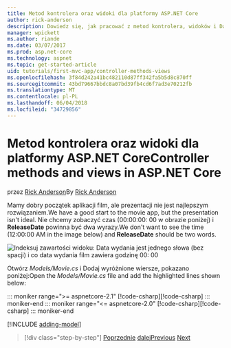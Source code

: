 ```yaml
---
title: Metod kontrolera oraz widoki dla platformy ASP.NET Core
author: rick-anderson
description: Dowiedz się, jak pracować z metod kontrolera, widoków i DataAnnotations w ASP.NET Core.
manager: wpickett
ms.author: riande
ms.date: 03/07/2017
ms.prod: asp.net-core
ms.technology: aspnet
ms.topic: get-started-article
uid: tutorials/first-mvc-app/controller-methods-views
ms.openlocfilehash: 3f84d242a41bc482110d87ff342fa5b5d8c870ff
ms.sourcegitcommit: 43bd79667bbdc8a07bd39fb4cd6f7ad3e70212fb
ms.translationtype: MT
ms.contentlocale: pl-PL
ms.lasthandoff: 06/04/2018
ms.locfileid: "34729856"
---
```

# <a name="controller-methods-and-views-in-aspnet-core"></a><span data-ttu-id="5f6f8-103">Metod kontrolera oraz widoki dla platformy ASP.NET Core</span><span class="sxs-lookup"><span data-stu-id="5f6f8-103">Controller methods and views in ASP.NET Core</span></span>

<span data-ttu-id="5f6f8-104">przez [Rick Anderson](https://twitter.com/RickAndMSFT)</span><span class="sxs-lookup"><span data-stu-id="5f6f8-104">By [Rick Anderson](https://twitter.com/RickAndMSFT)</span></span>

<span data-ttu-id="5f6f8-105">Mamy dobry początek aplikacji film, ale prezentacji nie jest najlepszym rozwiązaniem.</span><span class="sxs-lookup"><span data-stu-id="5f6f8-105">We have a good start to the movie app, but the presentation isn't ideal.</span></span> <span data-ttu-id="5f6f8-106">Nie chcemy zobaczyć czas (00:00:00: 00 w obrazie poniżej) i **ReleaseDate** powinna być dwa wyrazy.</span><span class="sxs-lookup"><span data-stu-id="5f6f8-106">We don't want to see the time (12:00:00 AM in the image below) and **ReleaseDate** should be two words.</span></span>

![Indeksuj zawartości widoku: Data wydania jest jednego słowa (bez spacji) i co data wydania film zawiera godzinę 00: 00](working-with-sql/_static/m55.png)

<span data-ttu-id="5f6f8-108">Otwórz *Models/Movie.cs* i Dodaj wyróżnione wiersze, pokazano poniżej:</span><span class="sxs-lookup"><span data-stu-id="5f6f8-108">Open the *Models/Movie.cs* file and add the highlighted lines shown below:</span></span>

::: moniker range=">= aspnetcore-2.1"
<span data-ttu-id="5f6f8-109">[!code-csharp[](start-mvc/sample/MvcMovie21/Models/MovieDateFixed.cs?name=snippet_1&highlight=2,3,12-13,17)]</span><span class="sxs-lookup"><span data-stu-id="5f6f8-109">[!code-csharp[](start-mvc/sample/MvcMovie21/Models/MovieDateFixed.cs?name=snippet_1&highlight=2,3,12-13,17)]</span></span>
::: moniker-end
::: moniker range="<= aspnetcore-2.0"
<span data-ttu-id="5f6f8-110">[!code-csharp[](start-mvc/sample/MvcMovie/Models/MovieDateWithExtraUsings.cs?name=snippet_1&highlight=13-14)]</span><span class="sxs-lookup"><span data-stu-id="5f6f8-110">[!code-csharp[](start-mvc/sample/MvcMovie/Models/MovieDateWithExtraUsings.cs?name=snippet_1&highlight=13-14)]</span></span>
::: moniker-end

[!INCLUDE [adding-model](~/includes/mvc-intro/controller-methods-views.md)]

> [!div class="step-by-step"]
> <span data-ttu-id="5f6f8-111">[Poprzednie](working-with-sql.md)
> [dalej](search.md)</span><span class="sxs-lookup"><span data-stu-id="5f6f8-111">[Previous](working-with-sql.md)
[Next](search.md)</span></span>  
